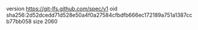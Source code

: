 version https://git-lfs.github.com/spec/v1
oid sha256:2d52dcedd71d528e50a4f0a27584cfbdfb666ec172189a751a1387ccb77bb058
size 2060
